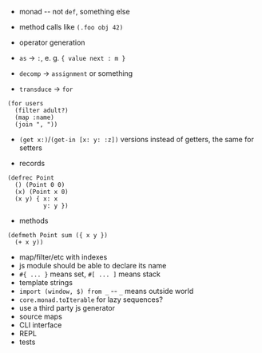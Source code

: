 - monad -- not `def`, something else
- method calls like `(.foo obj 42)`
- operator generation
- `as` -> `:`, e. g. `{ value next : m }`
- `decomp` -> `assignment` or something

- `transduce` -> `for`
```
(for users
  (filter adult?)
  (map :name)
  (join ", "))
```
- `(get x:)`/`(get-in [x: y: :z])` versions instead of getters, the same for setters

- records
```
(defrec Point
  () (Point 0 0)
  (x) (Point x 0)
  (x y) { x: x
          y: y })
```
- methods
```
(defmeth Point sum ({ x y })
  (+ x y))
```

- map/filter/etc with indexes
- js module should be able to declare its name
- `#{ ... }` means set, `#[ ... ]` means stack
- template strings
- `import (window, $) from _` -- `_` means outside world
- `core.monad.toIterable` for lazy sequences?
- use a third party js generator
- source maps
- CLI interface
- REPL
- tests
